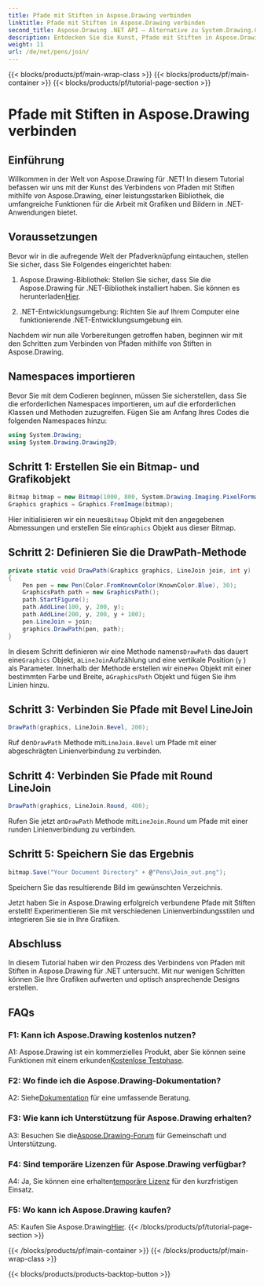 ```yaml
---
title: Pfade mit Stiften in Aspose.Drawing verbinden
linktitle: Pfade mit Stiften in Aspose.Drawing verbinden
second_title: Aspose.Drawing .NET API – Alternative zu System.Drawing.Common
description: Entdecken Sie die Kunst, Pfade mit Stiften in Aspose.Drawing für .NET zu verbinden. Erstellen Sie atemberaubende Grafiken mit LineJoin-Optionen.
weight: 11
url: /de/net/pens/join/
---
```


{{< blocks/products/pf/main-wrap-class >}}
{{< blocks/products/pf/main-container >}}
{{< blocks/products/pf/tutorial-page-section >}}

# Pfade mit Stiften in Aspose.Drawing verbinden

## Einführung

Willkommen in der Welt von Aspose.Drawing für .NET! In diesem Tutorial befassen wir uns mit der Kunst des Verbindens von Pfaden mit Stiften mithilfe von Aspose.Drawing, einer leistungsstarken Bibliothek, die umfangreiche Funktionen für die Arbeit mit Grafiken und Bildern in .NET-Anwendungen bietet.

## Voraussetzungen

Bevor wir in die aufregende Welt der Pfadverknüpfung eintauchen, stellen Sie sicher, dass Sie Folgendes eingerichtet haben:

1.  Aspose.Drawing-Bibliothek: Stellen Sie sicher, dass Sie die Aspose.Drawing für .NET-Bibliothek installiert haben. Sie können es herunterladen[Hier](https://releases.aspose.com/drawing/net/).

2. .NET-Entwicklungsumgebung: Richten Sie auf Ihrem Computer eine funktionierende .NET-Entwicklungsumgebung ein.

Nachdem wir nun alle Vorbereitungen getroffen haben, beginnen wir mit den Schritten zum Verbinden von Pfaden mithilfe von Stiften in Aspose.Drawing.

## Namespaces importieren

Bevor Sie mit dem Codieren beginnen, müssen Sie sicherstellen, dass Sie die erforderlichen Namespaces importieren, um auf die erforderlichen Klassen und Methoden zuzugreifen. Fügen Sie am Anfang Ihres Codes die folgenden Namespaces hinzu:

```csharp
using System.Drawing;
using System.Drawing.Drawing2D;
```

## Schritt 1: Erstellen Sie ein Bitmap- und Grafikobjekt

```csharp
Bitmap bitmap = new Bitmap(1000, 800, System.Drawing.Imaging.PixelFormat.Format32bppPArgb);
Graphics graphics = Graphics.FromImage(bitmap);
```

 Hier initialisieren wir ein neues`Bitmap` Objekt mit den angegebenen Abmessungen und erstellen Sie ein`Graphics` Objekt aus dieser Bitmap.

## Schritt 2: Definieren Sie die DrawPath-Methode

```csharp
private static void DrawPath(Graphics graphics, LineJoin join, int y)
{
    Pen pen = new Pen(Color.FromKnownColor(KnownColor.Blue), 30);
    GraphicsPath path = new GraphicsPath();
    path.StartFigure();
    path.AddLine(100, y, 200, y);
    path.AddLine(200, y, 200, y + 100);
    pen.LineJoin = join;
    graphics.DrawPath(pen, path);
}
```

 In diesem Schritt definieren wir eine Methode namens`DrawPath` das dauert eine`Graphics` Objekt, a`LineJoin`Aufzählung und eine vertikale Position (`y` ) als Parameter. Innerhalb der Methode erstellen wir eine`Pen` Objekt mit einer bestimmten Farbe und Breite, a`GraphicsPath` Objekt und fügen Sie ihm Linien hinzu.

## Schritt 3: Verbinden Sie Pfade mit Bevel LineJoin

```csharp
DrawPath(graphics, LineJoin.Bevel, 200);
```

 Ruf den`DrawPath` Methode mit`LineJoin.Bevel` um Pfade mit einer abgeschrägten Linienverbindung zu verbinden.

## Schritt 4: Verbinden Sie Pfade mit Round LineJoin

```csharp
DrawPath(graphics, LineJoin.Round, 400);
```

 Rufen Sie jetzt an`DrawPath` Methode mit`LineJoin.Round` um Pfade mit einer runden Linienverbindung zu verbinden.

## Schritt 5: Speichern Sie das Ergebnis

```csharp
bitmap.Save("Your Document Directory" + @"Pens\Join_out.png");
```

Speichern Sie das resultierende Bild im gewünschten Verzeichnis.

Jetzt haben Sie in Aspose.Drawing erfolgreich verbundene Pfade mit Stiften erstellt! Experimentieren Sie mit verschiedenen Linienverbindungsstilen und integrieren Sie sie in Ihre Grafiken.

## Abschluss

In diesem Tutorial haben wir den Prozess des Verbindens von Pfaden mit Stiften in Aspose.Drawing für .NET untersucht. Mit nur wenigen Schritten können Sie Ihre Grafiken aufwerten und optisch ansprechende Designs erstellen.

## FAQs

### F1: Kann ich Aspose.Drawing kostenlos nutzen?

 A1: Aspose.Drawing ist ein kommerzielles Produkt, aber Sie können seine Funktionen mit einem erkunden[Kostenlose Testphase](https://releases.aspose.com/).

### F2: Wo finde ich die Aspose.Drawing-Dokumentation?

 A2: Siehe[Dokumentation](https://reference.aspose.com/drawing/net/) für eine umfassende Beratung.

### F3: Wie kann ich Unterstützung für Aspose.Drawing erhalten?

 A3: Besuchen Sie die[Aspose.Drawing-Forum](https://forum.aspose.com/c/diagram/17) für Gemeinschaft und Unterstützung.

### F4: Sind temporäre Lizenzen für Aspose.Drawing verfügbar?

 A4: Ja, Sie können eine erhalten[temporäre Lizenz](https://purchase.aspose.com/temporary-license/) für den kurzfristigen Einsatz.

### F5: Wo kann ich Aspose.Drawing kaufen?

 A5: Kaufen Sie Aspose.Drawing[Hier](https://purchase.aspose.com/buy).
{{< /blocks/products/pf/tutorial-page-section >}}

{{< /blocks/products/pf/main-container >}}
{{< /blocks/products/pf/main-wrap-class >}}

{{< blocks/products/products-backtop-button >}}

